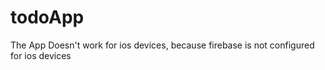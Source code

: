 # todoApp

The App Doesn't work for ios devices, because firebase is not configured for ios devices
